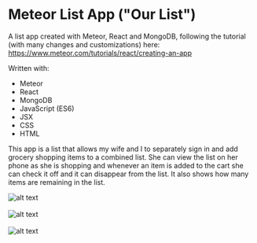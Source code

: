 # Meteor List App ("Our List")

A list app created with Meteor, React and MongoDB, following the tutorial (with many changes and customizations) here:<BR>
https://www.meteor.com/tutorials/react/creating-an-app

Written with:
* Meteor
* React
* MongoDB
* JavaScript (ES6)
* JSX
* CSS
* HTML

This app is a list that allows my wife and I to separately sign in and add grocery shopping items to a combined list. She can view the list on her phone as she is shopping and whenever an item is added to the cart she can check it off and it can disappear from the list. It also shows how many items are remaining in the list.


![alt text](http://bluegalaxy.info/images/ourlist3s1.jpg)
<BR><BR>
![alt text](http://bluegalaxy.info/images/ourlist1s.jpg)
<BR><BR>
![alt text](http://bluegalaxy.info/images/ourlist2s.jpg)


